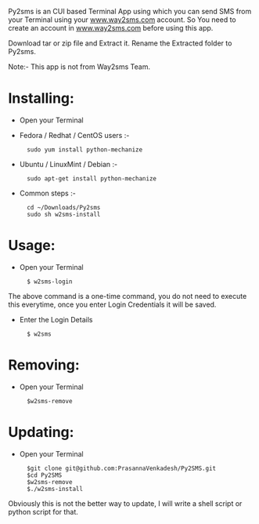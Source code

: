 Py2sms is an CUI based Terminal App using which you can send SMS from your Terminal using your www.way2sms.com account.
So You need to create an account in www.way2sms.com before using this app.

Download tar or zip file and Extract it. Rename the Extracted folder to Py2sms.

Note:- This app is not from Way2sms Team.


Installing:
===========

* Open your Terminal

* Fedora / Redhat / CentOS users :- 

		sudo yum install python-mechanize

* Ubuntu / LinuxMint / Debian :-

		sudo apt-get install python-mechanize

* Common steps :-

		cd ~/Downloads/Py2sms
		sudo sh w2sms-install

Usage:
======

* Open your Terminal 

		$ w2sms-login
The above command is a one-time command, you do not need to execute this everytime, once you enter Login Credentials it will be saved.

* Enter the Login Details

		$ w2sms


Removing:
=========

* Open your Terminal

		$w2sms-remove


Updating:
=========

* Open your Terminal

		$git clone git@github.com:PrasannaVenkadesh/Py2SMS.git
		$cd Py2SMS
		$w2sms-remove
		$./w2sms-install

Obviously this is not the better way to update, I will write a shell script or python script for that.
